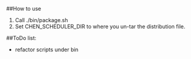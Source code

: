 ##How to use
1. Call ./bin/package.sh
2. Set CHEN_SCHEDULER_DIR to where you un-tar the distribution file.

##ToDo list:
- refactor scripts under bin

